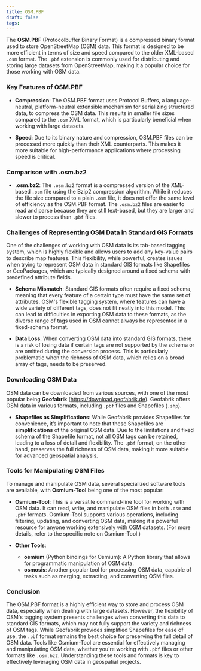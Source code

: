 ```yaml
---
title: OSM.PBF
draft: false
tags:
---
```

 
The **OSM.PBF** (Protocolbuffer Binary Format) is a compressed binary format used to store OpenStreetMap (OSM) data. This format is designed to be more efficient in terms of size and speed compared to the older XML-based `.osm` format. The `.pbf` extension is commonly used for distributing and storing large datasets from OpenStreetMap, making it a popular choice for those working with OSM data.

### **Key Features of OSM.PBF**

- **Compression**: The OSM.PBF format uses Protocol Buffers, a language-neutral, platform-neutral extensible mechanism for serializing structured data, to compress the OSM data. This results in smaller file sizes compared to the `.osm` XML format, which is particularly beneficial when working with large datasets.
  
- **Speed**: Due to its binary nature and compression, OSM.PBF files can be processed more quickly than their XML counterparts. This makes it more suitable for high-performance applications where processing speed is critical.

### Comparison with .osm.bz2

- **.osm.bz2**: The `.osm.bz2` format is a compressed version of the XML-based `.osm` file using the Bzip2 compression algorithm. While it reduces the file size compared to a plain `.osm` file, it does not offer the same level of efficiency as the OSM.PBF format. The `.osm.bz2` files are easier to read and parse because they are still text-based, but they are larger and slower to process than `.pbf` files.

### **Challenges of Representing OSM Data in Standard GIS Formats**

One of the challenges of working with OSM data is its tab-based tagging system, which is highly flexible and allows users to add any key-value pairs to describe map features. This flexibility, while powerful, creates issues when trying to represent OSM data in standard GIS formats like Shapefiles or GeoPackages, which are typically designed around a fixed schema with predefined attribute fields.

- **Schema Mismatch**: Standard GIS formats often require a fixed schema, meaning that every feature of a certain type must have the same set of attributes. OSM's flexible tagging system, where features can have a wide variety of different tags, does not fit neatly into this model. This can lead to difficulties in exporting OSM data to these formats, as the diverse range of tags used in OSM cannot always be represented in a fixed-schema format.

- **Data Loss**: When converting OSM data into standard GIS formats, there is a risk of losing data if certain tags are not supported by the schema or are omitted during the conversion process. This is particularly problematic when the richness of OSM data, which relies on a broad array of tags, needs to be preserved.

### Downloading OSM Data

OSM data can be downloaded from various sources, with one of the most popular being **Geofabrik** (https://download.geofabrik.de). Geofabrik offers OSM data in various formats, including `.pbf` files and Shapefiles (`.shp`).

- **Shapefiles as Simplifications**: While Geofabrik provides Shapefiles for convenience, it’s important to note that these Shapefiles are **simplifications** of the original OSM data. Due to the limitations and fixed schema of the Shapefile format, not all OSM tags can be retained, leading to a loss of detail and flexibility. The `.pbf` format, on the other hand, preserves the full richness of OSM data, making it more suitable for advanced geospatial analysis.

### Tools for Manipulating OSM Files

To manage and manipulate OSM data, several specialized software tools are available, with **Osmium-Tool** being one of the most popular:

- **Osmium-Tool**: This is a versatile command-line tool for working with OSM data. It can read, write, and manipulate OSM files in both `.osm` and `.pbf` formats. Osmium-Tool supports various operations, including filtering, updating, and converting OSM data, making it a powerful resource for anyone working extensively with OSM datasets. (For more details, refer to the specific note on Osmium-Tool.)

- **Other Tools**:
  - **osmium** (Python bindings for Osmium): A Python library that allows for programmatic manipulation of OSM data.
  - **osmosis**: Another popular tool for processing OSM data, capable of tasks such as merging, extracting, and converting OSM files.

### Conclusion

The OSM.PBF format is a highly efficient way to store and process OSM data, especially when dealing with large datasets. However, the flexibility of OSM's tagging system presents challenges when converting this data to standard GIS formats, which may not fully support the variety and richness of OSM tags. While Geofabrik provides simplified Shapefiles for ease of use, the `.pbf` format remains the best choice for preserving the full detail of OSM data. Tools like Osmium-Tool are essential for effectively managing and manipulating OSM data, whether you're working with `.pbf` files or other formats like `.osm.bz2`. Understanding these tools and formats is key to effectively leveraging OSM data in geospatial projects.